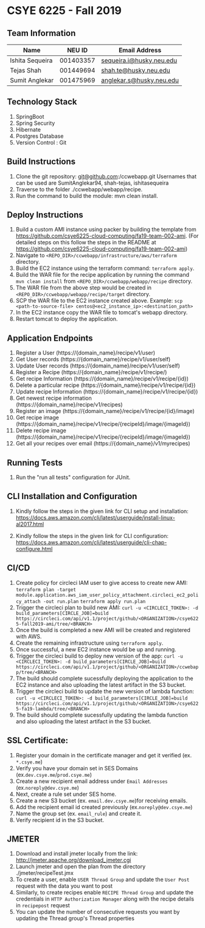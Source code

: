 # CSYE 6225 - Fall 2019

## Team Information

| Name | NEU ID | Email Address |
| --- | --- | --- |
| Ishita Sequeira| 001403357 | sequeira.i@husky.neu.edu |
| Tejas Shah | 001449694 | shah.te@husky.neu.edu |
| Sumit Anglekar | 001475969 | anglekar.s@husky.neu.edu |

## Technology Stack
1. SpringBoot
2. Spring Security
3. Hibernate
4. Postgres Database
5. Version Control : Git

## Build Instructions
1. Clone the git repository: git@github.com:<username>/ccwebapp.git
   Usernames that can be used are SumitAnglekar94, shah-tejas, ishitasequeira
2. Traverse to the folder ./ccwebapp/webapp/recipe.
3. Run the command to build the module: mvn clean install.

## Deploy Instructions
1. Build a custom AMI instance using packer by building the template from https://github.com/csye6225-cloud-computing/fa19-team-002-ami.
    (For detailed steps on this follow the steps in the README at https://github.com/csye6225-cloud-computing/fa19-team-002-ami)
2. Navigate to `<REPO_DIR>/ccwebapp/infrastructure/aws/terraform` directory.
3. Build the EC2 instance using the terraform command: `terraform apply`.
4. Build the WAR file for the recipe application by running the command `mvn clean install` from  `<REPO_DIR>/ccwebapp/webapp/recipe` directory.
5. The WAR file from the above step would be created in `<REPO_DIR>/ccwebapp/webapp/recipe/target` directory.
6. SCP the WAR file to the EC2 instance created above. Example:
    `scp <path-to-source-file> centos@<ec2_instance_ip>:<destination_path>`
7. In the EC2 instance copy the WAR file to tomcat's webapp directory.
8. Restart tomcat to deploy the application.

## Application Endpoints
1. Register a User (https://{domain_name}/recipe/v1/user)
2. Get User records (https://{domain_name}/recipe/v1/user/self)
3. Update User records (https://{domain_name}/recipe/v1/user/self)
4. Register a Recipe (https://{domain_name}/recipe/v1/recipe/)
5. Get recipe Information (https://{domain_name}/recipe/v1/recipe/{id})
6. Delete a particular recipe (https://{domain_name}/recipe/v1/recipe/{id})
7. Update recipe Information (https://{domain_name}/recipe/v1/recipe/{id})
8. Get newest recipe information (https://{domain_name}/recipe/v1/recipes)
9. Register an image (https://{domain_name}/recipe/v1/recipe/{id}/image)
10. Get recipe image (https://{domain_name}/recipe/v1/recipe/{recipeId}/image/{imageId})
11. Delete recipe image (https://{domain_name}/recipe/v1/recipe/{recipeId}/image/{imageId})
12. Get all your recipes over email (https://{domain_name}/v1/myrecipes)

## Running Tests
1. Run the "run all tests" configuration for JUnit.

## CLI Installation and Configuration
1. Kindly follow the steps in the given link for CLI setup and installation:
https://docs.aws.amazon.com/cli/latest/userguide/install-linux-al2017.html

2. Kindly follow the steps in the given link for CLI configuration:
https://docs.aws.amazon.com/cli/latest/userguide/cli-chap-configure.html

## CI/CD
1. Create policy for circleci IAM user to give access to create new AMI: 
    `terraform plan -target module.application.aws_iam_user_policy_attachment.circleci_ec2_policy_attach -out run.plan`
    `terraform apply run.plan`
2. Trigger the circleci plan to build new AMI:
    `curl -u <CIRCLECI_TOKEN>: -d build_parameters[CIRCLE_JOB]=build https://circleci.com/api/v1.1/project/github/<ORGANIZATION>/csye6225-fall2019-ami/tree/<BRANCH>`
3. Once the build is completed a new AMI will be created and registered with AWS.
4. Create the remaining infrastructure using `terraform apply`.
5. Once successful, a new EC2 instance would be up and running.
6. Trigger the circleci build to deploy new version of the app:
    `curl -u <CIRCLECI_TOKEN>: -d build_parameters[CIRCLE_JOB]=build https://circleci.com/api/v1.1/project/github/<ORGANIZATION>/ccwebapp/tree/<BRANCH>`
7. The build should complete sucessfully deploying the application to the EC2 instance and also uploading the latest artifact in the S3 bucket.
8. Trigger the circleci build to update the new version of lambda function:
    `curl -u <CIRCLECI_TOKEN>: -d build_parameters[CIRCLE_JOB]=build https://circleci.com/api/v1.1/project/github/<ORGANIZATION>/csye6225-fa19-lambda/tree/<BRANCH>`
9. The build should complete sucessfully updating the lambda function and also uploading the latest artifact in the S3 bucket.

## SSL Certificate:
1. Register your domain in the certificate manager and get it verified (ex. `*.csye.me`)
1. Verify you have your domain set in SES Domains (ex.`dev.csye.me`/`prod.csye.me`)
2. Create a new recipient email address under `Email Addresses` (ex.`noreply@dev.csye.me`)  
3. Next, create a rule set under SES home.
4. Create a new S3 bucket (ex. `email.dev.csye.me`)for receiving emails.
5. Add the recipient email id created previously (ex.`noreply@dev.csye.me`)
6. Name the group set (ex. `email_rule`) and create it.
7. Verify recipient id in the S3 bucket.

## JMETER

1. Download and install jmeter locally from the link: http://jmeter.apache.org/download_jmeter.cgi
2. Launch jmeter and open the plan from the directory ./jmeter/recipeTest.jmx
3. To create a user, enable `USER Thread Group` and update the `User Post` request with the data you want to post
4. Similarly, to create recipes enable `RECIPE Thread Group` and update the credentials in `HTTP Authorization Manager` along with the recipe details in `recipepost` request
5. You can update the number of consecutive requests you want by updating the Thread group's Thread properties
